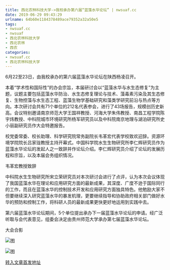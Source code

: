 ```yaml
---
title: 西北农林科技大学->我校承办第六届“蓝藻水华论坛” | nwsuaf.cc
date: 2019-06-29 09:43:29
urlname: 64b60e1184378489ace79352a32a50e5
tags: 
- nwsuaf.cc
- nwsuaf
- 西北农林科技大学
- 西北农林
- 西农
categories:
- nwsuaf.cc
- 西北农林科技大学
---
```



6月22至23日，由我校承办的第六届蓝藻水华论坛在陕西杨凌召开。

本着“学术性和国际性”的办会宗旨，本届研讨会以“蓝藻水华与水生态修复”为主题，议题主要包括蓝藻水华防治、水生态修复理论与技术、藻毒素污染及其生态修复、生物控藻与水生态工程、蓝藻生物学基础研究和藻类学研究前沿与热点等方向。本次研讨会共有71个单位的212名代表参会，进行了43场报告，规模创历史新高。会议特别邀请南京师范大学王国祥教授、河海大学朱伟教授、南昌工程学院陈宇炜教授、中科院城市环境研究所杨军研究员以及中科院南京地理与湖泊研究所史小丽副研究员作大会特邀报告。

校党委常委、校长助理、科学研究院常务副院长韦革宏代表学校致欢迎辞。资源环境学院院长吕家珑教授主持开幕式。中国科学院水生生物研究所李仁辉研究员作为蓝藻水华论坛的发起人之一致辞并作论坛介绍。李仁辉研究员介绍了论坛的发展历程和宗旨，以及本届会务组织情况。

韦革宏教授致辞

中科院水生生物研究所宋立荣研究员对本次研讨会进行了点评，认为本次会议体现了我国蓝藻水华在理论和应用研究方面的最新成果，其深度、广度不逊于国际同行的工作，而且在蓝藻水华的控制技术开发和应用研究方面独具特色。他勉励大家不但要继续深入研究蓝藻水华的暴发机理，更要继续指导和协助政府相关部门做好水华的预防和控制工作，将科研人员的最新成果更快更好地运用到实践中去。

第六届蓝藻水华论坛期间，5个单位提出承办下一届蓝藻水华论坛的申请。经广泛听取与会代表意见，组委会决定由贵州师范大学承办第七届蓝藻水华论坛。

大会合影



![图](https://news.nwsuaf.edu.cn/images/content/2019-06/20190626114222054633.jpg)

![图](https://news.nwsuaf.edu.cn/images/content/2019-06/20190626114157427538.jpg)

[转入文章首发地址](https://news.nwsuaf.edu.cn/xnxw/90565.htm)